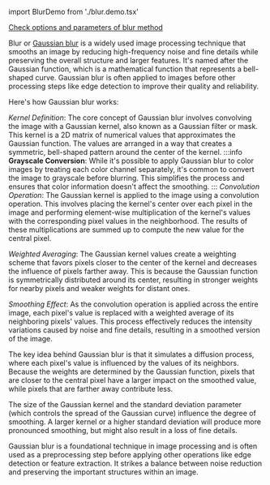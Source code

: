 import BlurDemo from './blur.demo.tsx'

[Check options and parameters of blur method](https://image-js.github.io/image-js-typescript/classes/Image.html#blur 'link on github io')

Blur or [Gaussian blur](https://en.wikipedia.org/wiki/Gaussian_blur 'Wikipedia link on gaussian blur') is a widely used image processing technique that smooths an image by reducing high-frequency noise and fine details while preserving the overall structure and larger features. It's named after the Gaussian function, which is a mathematical function that represents a bell-shaped curve. Gaussian blur is often applied to images before other processing steps like edge detection to improve their quality and reliability.

Here's how Gaussian blur works:

_Kernel Definition_: The core concept of Gaussian blur involves convolving the image with a Gaussian kernel, also known as a Gaussian filter or mask. This kernel is a 2D matrix of numerical values that approximates the Gaussian function. The values are arranged in a way that creates a symmetric, bell-shaped pattern around the center of the kernel.
:::info
**Grayscale Conversion**: While it's possible to apply Gaussian blur to color images by treating each color channel separately, it's common to convert the image to grayscale before blurring. This simplifies the process and ensures that color information doesn't affect the smoothing.
:::
_Convolution Operation_: The Gaussian kernel is applied to the image using a convolution operation. This involves placing the kernel's center over each pixel in the image and performing element-wise multiplication of the kernel's values with the corresponding pixel values in the neighborhood. The results of these multiplications are summed up to compute the new value for the central pixel.

_Weighted Averaging_: The Gaussian kernel values create a weighting scheme that favors pixels closer to the center of the kernel and decreases the influence of pixels farther away. This is because the Gaussian function is symmetrically distributed around its center, resulting in stronger weights for nearby pixels and weaker weights for distant ones.

_Smoothing Effect_: As the convolution operation is applied across the entire image, each pixel's value is replaced with a weighted average of its neighboring pixels' values. This process effectively reduces the intensity variations caused by noise and fine details, resulting in a smoothed version of the image.

The key idea behind Gaussian blur is that it simulates a diffusion process, where each pixel's value is influenced by the values of its neighbors. Because the weights are determined by the Gaussian function, pixels that are closer to the central pixel have a larger impact on the smoothed value, while pixels that are farther away contribute less.

The size of the Gaussian kernel and the standard deviation parameter (which controls the spread of the Gaussian curve) influence the degree of smoothing. A larger kernel or a higher standard deviation will produce more pronounced smoothing, but might also result in a loss of fine details.

Gaussian blur is a foundational technique in image processing and is often used as a preprocessing step before applying other operations like edge detection or feature extraction. It strikes a balance between noise reduction and preserving the important structures within an image.

<BlurDemo />
